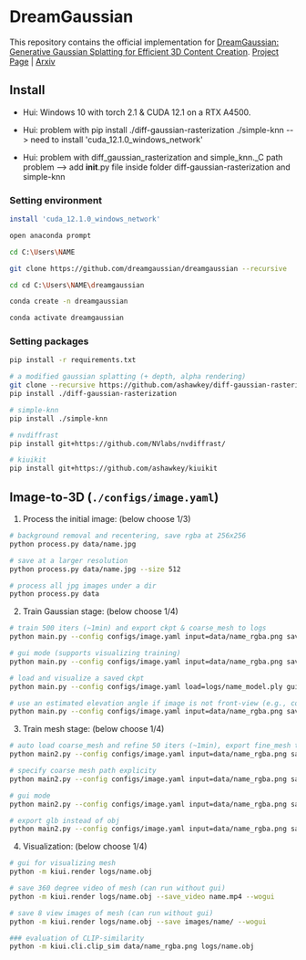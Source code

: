 # DreamGaussian

This repository contains the official implementation for [DreamGaussian: Generative Gaussian Splatting for Efficient 3D Content Creation](https://arxiv.org/abs/2309.16653).
[Project Page](https://dreamgaussian.github.io) | [Arxiv](https://arxiv.org/abs/2309.16653)


## Install

* Hui: Windows 10 with torch 2.1 & CUDA 12.1 on a RTX A4500.

* Hui: problem with pip install ./diff-gaussian-rasterization ./simple-knn --> need to install 'cuda_12.1.0_windows_network'

* Hui: problem with diff_gaussian_rasterization and simple_knn._C path problem --> add __init__.py file inside folder diff-gaussian-rasterization and simple-knn

### Setting environment

```bash
install 'cuda_12.1.0_windows_network'

open anaconda prompt

cd C:\Users\NAME

git clone https://github.com/dreamgaussian/dreamgaussian --recursive

cd cd C:\Users\NAME\dreamgaussian

conda create -n dreamgaussian

conda activate dreamgaussian
```

### Setting packages
```bash
pip install -r requirements.txt

# a modified gaussian splatting (+ depth, alpha rendering)
git clone --recursive https://github.com/ashawkey/diff-gaussian-rasterization
pip install ./diff-gaussian-rasterization

# simple-knn
pip install ./simple-knn

# nvdiffrast
pip install git+https://github.com/NVlabs/nvdiffrast/

# kiuikit
pip install git+https://github.com/ashawkey/kiuikit
```


## Image-to-3D (`./configs/image.yaml`)

1. Process the initial image: (below choose 1/3)
```bash
# background removal and recentering, save rgba at 256x256
python process.py data/name.jpg

# save at a larger resolution
python process.py data/name.jpg --size 512

# process all jpg images under a dir
python process.py data
```

2. Train Gaussian stage: (below choose 1/4)

```bash
# train 500 iters (~1min) and export ckpt & coarse_mesh to logs
python main.py --config configs/image.yaml input=data/name_rgba.png save_path=name

# gui mode (supports visualizing training)
python main.py --config configs/image.yaml input=data/name_rgba.png save_path=name gui=True

# load and visualize a saved ckpt
python main.py --config configs/image.yaml load=logs/name_model.ply gui=True

# use an estimated elevation angle if image is not front-view (e.g., common looking-down image can use -30)
python main.py --config configs/image.yaml input=data/name_rgba.png save_path=name elevation=-30
```

3. Train mesh stage: (below choose 1/4)
```bash
# auto load coarse_mesh and refine 50 iters (~1min), export fine_mesh to logs
python main2.py --config configs/image.yaml input=data/name_rgba.png save_path=name

# specify coarse mesh path explicity
python main2.py --config configs/image.yaml input=data/name_rgba.png save_path=name mesh=logs/name_mesh.obj

# gui mode
python main2.py --config configs/image.yaml input=data/name_rgba.png save_path=name gui=True

# export glb instead of obj
python main2.py --config configs/image.yaml input=data/name_rgba.png save_path=name mesh_format=glb
```

4. Visualization: (below choose 1/4)
```bash
# gui for visualizing mesh
python -m kiui.render logs/name.obj

# save 360 degree video of mesh (can run without gui)
python -m kiui.render logs/name.obj --save_video name.mp4 --wogui

# save 8 view images of mesh (can run without gui)
python -m kiui.render logs/name.obj --save images/name/ --wogui

### evaluation of CLIP-similarity
python -m kiui.cli.clip_sim data/name_rgba.png logs/name.obj
```